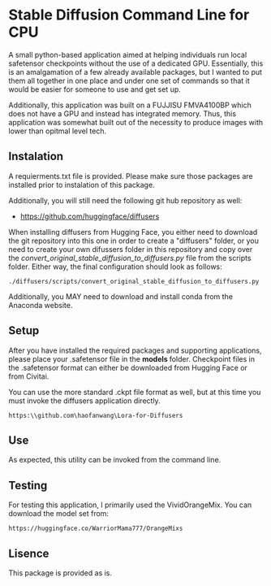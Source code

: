 # Stable Diffusion Command Line for CPU

A small python-based application aimed at helping individuals run local safetensor checkpoints without the use of a dedicated GPU. Essentially, this is an amalgamation of a few already available packages, but I wanted to put them all together in one place and under one set of commands so that it would be easier for someone to use and get set up.

Additionally, this application was built on a FUJJISU FMVA4100BP which does not have a GPU and instead has integrated memory. Thus, this application was somewhat built out of the necessity to produce images with lower than opitmal level tech.

## Instalation

A requierments.txt file is provided. Please make sure those packages are installed prior to instalation of this package. 

Additionally, you will still need the following git hub repository as well:

- https://github.com/huggingface/diffusers

When installing diffusers from Hugging Face, you either need to download the git repository into this one in order to create a "diffusers" folder, or you need to create your own difussers folder in this repository and copy over the <i> convert_original_stable_diffusion_to_diffusers.py </i> file from the scripts folder. Either way, the final configuration should look as follows:

```
./diffusers/scripts/convert_original_stable_diffusion_to_diffusers.py
```

Additionally, you MAY need to download and install conda from the Anaconda website.

## Setup

After you have installed the required packages and supporting applications, please place your .safetensor file in the <b> models </b> folder. Checkpoint files in the .safetensor format can either be downloaded from Hugging Face or from Civitai. 

You can use the more standard .ckpt file format as well, but at this time you must invoke the diffusers application directly. 

```
https:\\github.com\haofanwang\Lora-for-Diffusers
```

## Use

As expected, this utility can be invoked from the command line. 



## Testing

For testing this application, I primarily used the VividOrangeMix. 
You can download the model set from:

```
https://huggingface.co/WarriorMama777/OrangeMixs
```


## Lisence

This package is provided as is.